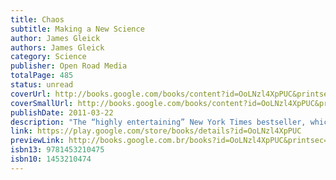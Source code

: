 ```yaml
---
title: Chaos
subtitle: Making a New Science
author: James Gleick
authors: James Gleick
category: Science
publisher: Open Road Media
totalPage: 485
status: unread
coverUrl: http://books.google.com/books/content?id=OoLNzl4XpPUC&printsec=frontcover&img=1&zoom=1&edge=curl&source=gbs_api
coverSmallUrl: http://books.google.com/books/content?id=OoLNzl4XpPUC&printsec=frontcover&img=1&zoom=5&edge=curl&source=gbs_api
publishDate: 2011-03-22
description: "The “highly entertaining” New York Times bestseller, which explains chaos theory and the butterfly effect, from the author of The Information (Chicago Tribune). For centuries, scientific thought was focused on bringing order to the natural world. But even as relativity and quantum mechanics undermined that rigid certainty in the first half of the twentieth century, the scientific community clung to the idea that any system, no matter how complex, could be reduced to a simple pattern. In the 1960s, a small group of radical thinkers began to take that notion apart, placing new importance on the tiny experimental irregularities that scientists had long learned to ignore. Miniscule differences in data, they said, would eventually produce massive ones—and complex systems like the weather, economics, and human behavior suddenly became clearer and more beautiful than they had ever been before. In this seminal work of scientific writing, James Gleick lays out a cutting edge field of science with enough grace and precision that any reader will be able to grasp the science behind the beautiful complexity of the world around us. With more than a million copies sold, Chaos is “a groundbreaking book about what seems to be the future of physics” by a writer who has been a finalist for both the Pulitzer Prize and the National Book Award, the author of Time Travel: A History and Genius: The Life and Science of Richard Feynman (Publishers Weekly)."
link: https://play.google.com/store/books/details?id=OoLNzl4XpPUC
previewLink: http://books.google.com.br/books?id=OoLNzl4XpPUC&printsec=frontcover&dq=James+Gleick&hl=&as_pt=BOOKS&cd=2&source=gbs_api
isbn13: 9781453210475
isbn10: 1453210474
---
```

